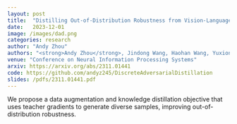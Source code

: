 ```yaml
---
layout: post
title:  "Distilling Out-of-Distribution Robustness from Vision-Language Foundation Models"
date:   2023-12-01
image: /images/dad.png
categories: research
author: "Andy Zhou"
authors: "<strong>Andy Zhou</strong>, Jindong Wang, Haohan Wang, Yuxiong Wang"
venue: "Conference on Neural Information Processing Systems"
arxiv: https://arxiv.org/abs/2311.01441 
code: https://github.com/andyz245/DiscreteAdversarialDistillation
slides: /pdfs/2311.01441.pdf
---
```

We propose a data augmentation and knowledge distillation objective that uses teacher gradients to generate diverse samples, improving out-of-distribution robustness.